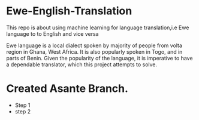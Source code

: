 # Ewe-English-Translation

This repo is about using machine learning for language translation,i.e Ewe language to to English and vice versa

Ewe language is a local dialect spoken by majority of people from volta region in Ghana, West Africa. It is also popularly spoken in Togo, and in parts of Benin.
Given the popularity of the language, it is imperative to have a dependable translator, which this project attempts to solve.


# Created Asante Branch. 
* Step 1
* step 2
